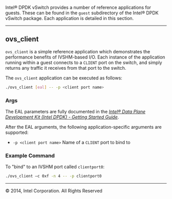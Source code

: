 Intel® DPDK vSwitch provides a number of reference applications for guests. These can be found in the `guest` subdirectory of the Intel® DPDK vSwitch package. Each application is detailed in this section.

______

## ovs_client

`ovs_client` is a simple reference application which demonstrates the performance benefits of IVSHM-based I/O.  Each instance of the application running within a guest connects to a `CLIENT` port on the switch, and simply returns any traffic it receives from that port to the switch.

The `ovs_client` application can be executed as follows:

```bash
./ovs_client [eal] -- -p <client port name>
```

### Args

The EAL parameters are fully documented in the [*Intel® Data Plane Development Kit (Intel DPDK) - Getting Started Guide*][dpdkorg-dpdkgsg].

After the EAL arguments, the following application-specific arguments are supported:

* `-p <client port name>`
  Name of a `CLIENT` port to bind to

### Example Command

To "bind" to an IVSHM port called `clientport0`:

```bash
./ovs_client –c 0xf -n 4 -- -p clientport0
```

______

© 2014, Intel Corporation. All Rights Reserved

[dpdkorg-dpdkgsg]: http://dpdk.org/doc
